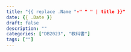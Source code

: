 ```yaml
---
title: "{{ replace .Name "-" " " | title }}"
date: {{ .Date }}
draft: false
description: ""
categories: ["DB2023", "教科書"]
tags: [""]
---
```

